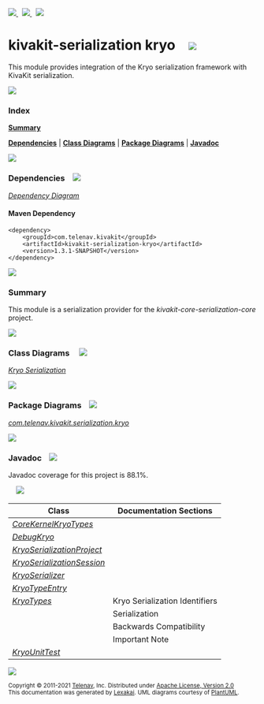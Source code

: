 [//]: # (start-user-text)

<a href="https://www.kivakit.org">
<img src="https://www.kivakit.org/images/web-32.png" srcset="https://www.kivakit.org/images/web-32-2x.png 2x"/>
</a>
&nbsp;
<a href="https://twitter.com/openkivakit">
<img src="https://www.kivakit.org/images/twitter-32.png" srcset="https://www.kivakit.org/images/twitter-32-2x.png 2x"/>
</a>
&nbsp;
<a href="https://kivakit.zulipchat.com">
<img src="https://www.kivakit.org/images/zulip-32.png" srcset="https://www.kivakit.org/images/zulip-32-2x.png 2x"/>
</a>

[//]: # (end-user-text)

# kivakit-serialization kryo &nbsp;&nbsp; <img src="https://www.kivakit.org/images/ice-32.png" srcset="https://www.kivakit.org/images/ice-32-2x.png 2x"/>

This module provides integration of the Kryo serialization framework with KivaKit serialization.

<img src="https://www.kivakit.org/images/horizontal-line-512.png" srcset="https://www.kivakit.org/images/horizontal-line-512-2x.png 2x"/>

### Index

[**Summary**](#summary)  

[**Dependencies**](#dependencies) | [**Class Diagrams**](#class-diagrams) | [**Package Diagrams**](#package-diagrams) | [**Javadoc**](#javadoc)

<img src="https://www.kivakit.org/images/horizontal-line-512.png" srcset="https://www.kivakit.org/images/horizontal-line-512-2x.png 2x"/>

### Dependencies <a name="dependencies"></a> &nbsp;&nbsp; <img src="https://www.kivakit.org/images/dependencies-32.png" srcset="https://www.kivakit.org/images/dependencies-32-2x.png 2x"/>

[*Dependency Diagram*](https://www.kivakit.org/1.3.1-SNAPSHOT/lexakai/kivakit-serialization/kryo//documentation/diagrams/dependencies.svg)

#### Maven Dependency

    <dependency>
        <groupId>com.telenav.kivakit</groupId>
        <artifactId>kivakit-serialization-kryo</artifactId>
        <version>1.3.1-SNAPSHOT</version>
    </dependency>

<img src="https://www.kivakit.org/images/horizontal-line-128.png" srcset="https://www.kivakit.org/images/horizontal-line-128-2x.png 2x"/>

[//]: # (start-user-text)

### Summary <a name = "summary"></a>

This module is a serialization provider for the *kivakit-core-serialization-core* project.

[//]: # (end-user-text)

<img src="https://www.kivakit.org/images/horizontal-line-128.png" srcset="https://www.kivakit.org/images/horizontal-line-128-2x.png 2x"/>

### Class Diagrams <a name="class-diagrams"></a> &nbsp; &nbsp; <img src="https://www.kivakit.org/images/diagram-40.png" srcset="https://www.kivakit.org/images/diagram-40-2x.png 2x"/>

[*Kryo Serialization*](https://www.kivakit.org/1.3.1-SNAPSHOT/lexakai/kivakit-serialization/kryo//documentation/diagrams/diagram-serialization-kryo.svg)

<img src="https://www.kivakit.org/images/horizontal-line-128.png" srcset="https://www.kivakit.org/images/horizontal-line-128-2x.png 2x"/>

### Package Diagrams <a name="package-diagrams"></a> &nbsp;&nbsp; <img src="https://www.kivakit.org/images/box-32.png" srcset="https://www.kivakit.org/images/box-32-2x.png 2x"/>

[*com.telenav.kivakit.serialization.kryo*](https://www.kivakit.org/1.3.1-SNAPSHOT/lexakai/kivakit-serialization/kryo//documentation/diagrams/com.telenav.kivakit.serialization.kryo.svg)

<img src="https://www.kivakit.org/images/horizontal-line-128.png" srcset="https://www.kivakit.org/images/horizontal-line-128-2x.png 2x"/>

### Javadoc <a name="javadoc"></a> &nbsp;&nbsp; <img src="https://www.kivakit.org/images/books-32.png" srcset="https://www.kivakit.org/images/books-32-2x.png 2x"/>

Javadoc coverage for this project is 88.1%.  
  
&nbsp; &nbsp; <img src="https://www.kivakit.org/images/meter-90-96.png" srcset="https://www.kivakit.org/images/meter-90-96-2x.png 2x"/>




| Class | Documentation Sections |
|---|---|
| [*CoreKernelKryoTypes*](https://www.kivakit.org/1.3.1-SNAPSHOT/javadoc//kivakit.serialization.kryo/com/telenav/kivakit/serialization/kryo/CoreKernelKryoTypes.html) |  |  
| [*DebugKryo*](https://www.kivakit.org/1.3.1-SNAPSHOT/javadoc//kivakit.serialization.kryo/com/telenav/kivakit/serialization/kryo/DebugKryo.html) |  |  
| [*KryoSerializationProject*](https://www.kivakit.org/1.3.1-SNAPSHOT/javadoc//kivakit.serialization.kryo/com/telenav/kivakit/serialization/kryo/KryoSerializationProject.html) |  |  
| [*KryoSerializationSession*](https://www.kivakit.org/1.3.1-SNAPSHOT/javadoc//kivakit.serialization.kryo/com/telenav/kivakit/serialization/kryo/KryoSerializationSession.html) |  |  
| [*KryoSerializer*](https://www.kivakit.org/1.3.1-SNAPSHOT/javadoc//kivakit.serialization.kryo/com/telenav/kivakit/serialization/kryo/KryoSerializer.html) |  |  
| [*KryoTypeEntry*](https://www.kivakit.org/1.3.1-SNAPSHOT/javadoc//kivakit.serialization.kryo/com/telenav/kivakit/serialization/kryo/KryoTypeEntry.html) |  |  
| [*KryoTypes*](https://www.kivakit.org/1.3.1-SNAPSHOT/javadoc//kivakit.serialization.kryo/com/telenav/kivakit/serialization/kryo/KryoTypes.html) | Kryo Serialization Identifiers |  
| | Serialization |  
| | Backwards Compatibility |  
| | Important Note |  
| [*KryoUnitTest*](https://www.kivakit.org/1.3.1-SNAPSHOT/javadoc//kivakit.serialization.kryo/com/telenav/kivakit/serialization/kryo/KryoUnitTest.html) |  |  

[//]: # (start-user-text)



[//]: # (end-user-text)

<img src="https://www.kivakit.org/images/horizontal-line-512.png" srcset="https://www.kivakit.org/images/horizontal-line-512-2x.png 2x"/>

<sub>Copyright &#169; 2011-2021 [Telenav](https://telenav.com), Inc. Distributed under [Apache License, Version 2.0](LICENSE)</sub>  
<sub>This documentation was generated by [Lexakai](https://lexakai.org). UML diagrams courtesy of [PlantUML](https://plantuml.com).</sub>

